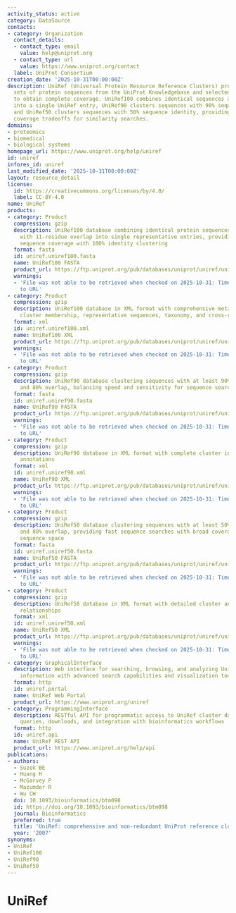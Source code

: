 ```yaml
---
activity_status: active
category: DataSource
contacts:
- category: Organization
  contact_details:
  - contact_type: email
    value: help@uniprot.org
  - contact_type: url
    value: https://www.uniprot.org/contact
  label: UniProt Consortium
creation_date: '2025-10-31T00:00:00Z'
description: UniRef (Universal Protein Resource Reference Clusters) provides clustered
  sets of protein sequences from the UniProt Knowledgebase and selected UniParc records
  to obtain complete coverage. UniRef100 combines identical sequences and sub-fragments
  into a single UniRef entry, UniRef90 clusters sequences with 90% sequence identity,
  and UniRef50 clusters sequences with 50% sequence identity, providing speed and
  coverage tradeoffs for similarity searches.
domains:
- proteomics
- biomedical
- biological systems
homepage_url: https://www.uniprot.org/help/uniref
id: uniref
infores_id: uniref
last_modified_date: '2025-10-31T00:00:00Z'
layout: resource_detail
license:
  id: https://creativecommons.org/licenses/by/4.0/
  label: CC-BY-4.0
name: UniRef
products:
- category: Product
  compression: gzip
  description: UniRef100 database combining identical protein sequences and sub-fragments
    with 11-residue overlap into single representative entries, providing complete
    sequence coverage with 100% identity clustering
  format: fasta
  id: uniref.uniref100.fasta
  name: UniRef100 FASTA
  product_url: https://ftp.uniprot.org/pub/databases/uniprot/uniref/uniref100/uniref100.fasta.gz
  warnings:
  - 'File was not able to be retrieved when checked on 2025-10-31: Timeout connecting
    to URL'
- category: Product
  compression: gzip
  description: UniRef100 database in XML format with comprehensive metadata including
    cluster membership, representative sequences, taxonomy, and cross-references
  format: xml
  id: uniref.uniref100.xml
  name: UniRef100 XML
  product_url: https://ftp.uniprot.org/pub/databases/uniprot/uniref/uniref100/uniref100.xml.gz
  warnings:
  - 'File was not able to be retrieved when checked on 2025-10-31: Timeout connecting
    to URL'
- category: Product
  compression: gzip
  description: UniRef90 database clustering sequences with at least 90% sequence identity
    and 80% overlap, balancing speed and sensitivity for sequence searches
  format: fasta
  id: uniref.uniref90.fasta
  name: UniRef90 FASTA
  product_url: https://ftp.uniprot.org/pub/databases/uniprot/uniref/uniref90/uniref90.fasta.gz
  warnings:
  - 'File was not able to be retrieved when checked on 2025-10-31: Timeout connecting
    to URL'
- category: Product
  compression: gzip
  description: UniRef90 database in XML format with complete cluster information and
    annotations
  format: xml
  id: uniref.uniref90.xml
  name: UniRef90 XML
  product_url: https://ftp.uniprot.org/pub/databases/uniprot/uniref/uniref90/uniref90.xml.gz
  warnings:
  - 'File was not able to be retrieved when checked on 2025-10-31: Timeout connecting
    to URL'
- category: Product
  compression: gzip
  description: UniRef50 database clustering sequences with at least 50% sequence identity
    and 80% overlap, providing fast sequence searches with broad coverage of protein
    sequence space
  format: fasta
  id: uniref.uniref50.fasta
  name: UniRef50 FASTA
  product_url: https://ftp.uniprot.org/pub/databases/uniprot/uniref/uniref50/uniref50.fasta.gz
  warnings:
  - 'File was not able to be retrieved when checked on 2025-10-31: Timeout connecting
    to URL'
- category: Product
  compression: gzip
  description: UniRef50 database in XML format with detailed cluster annotations and
    relationships
  format: xml
  id: uniref.uniref50.xml
  name: UniRef50 XML
  product_url: https://ftp.uniprot.org/pub/databases/uniprot/uniref/uniref50/uniref50.xml.gz
  warnings:
  - 'File was not able to be retrieved when checked on 2025-10-31: Timeout connecting
    to URL'
- category: GraphicalInterface
  description: Web interface for searching, browsing, and analyzing UniRef cluster
    information with advanced search capabilities and visualization tools
  format: http
  id: uniref.portal
  name: UniRef Web Portal
  product_url: https://www.uniprot.org/uniref
- category: ProgrammingInterface
  description: RESTful API for programmatic access to UniRef cluster data supporting
    queries, downloads, and integration with bioinformatics workflows
  format: http
  id: uniref.api
  name: UniRef REST API
  product_url: https://www.uniprot.org/help/api
publications:
- authors:
  - Suzek BE
  - Huang H
  - McGarvey P
  - Mazumder R
  - Wu CH
  doi: 10.1093/bioinformatics/btm098
  id: https://doi.org/10.1093/bioinformatics/btm098
  journal: Bioinformatics
  preferred: true
  title: 'UniRef: comprehensive and non-redundant UniProt reference clusters'
  year: '2007'
synonyms:
- UniRef
- UniRef100
- UniRef90
- UniRef50
---
```

# UniRef